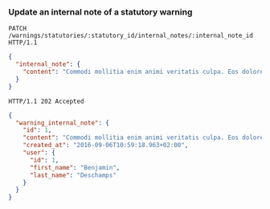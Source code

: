 ### Update an internal note of a statutory warning

```http
PATCH /warnings/statutories/:statutory_id/internal_notes/:internal_note_id HTTP/1.1
```

```json
{
  "internal_note": {
    "content": "Commodi mollitia enim animi veritatis culpa. Eos dolorem nulla"
  }
}
```

```http
HTTP/1.1 202 Accepted
```

```json
{
  "warning_internal_note": {
    "id": 1,
    "content": "Commodi mollitia enim animi veritatis culpa. Eos dolorem nulla",
    "created_at": "2016-09-06T10:59:18.963+02:00",
    "user": {
      "id": 1,
      "first_name": "Benjamin",
      "last_name": "Deschamps"
    }
  }
}
```

